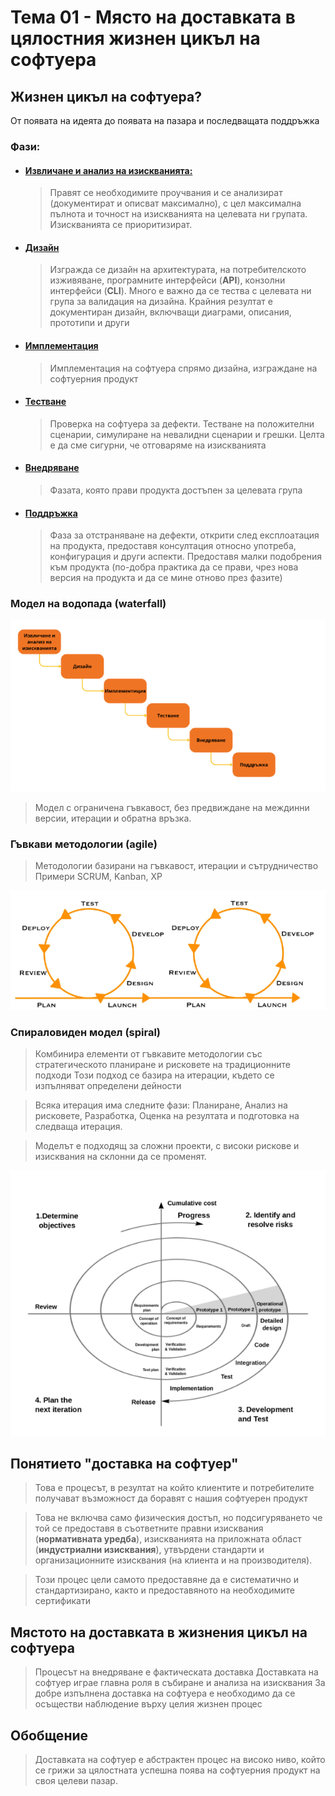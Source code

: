 # Тема 01 - Място на доставката в цялостния жизнен цикъл на софтуера

## Жизнен цикъл на софтуера?

От появата на идеята до появата на пазара и последващата поддръжка
### Фази:
- #### <u>Извличане и анализ на изискванията:</u> 
    > Правят се необходимите проучвания и се анализират (документират и описват максимално), с цел максимална пълнота и точност на изискванията на целевата ни групата. Изискванията се приоритизират. 

- #### <u>Дизайн</u>
    > Изгражда се дизайн на архитектурата, на потребителското изживяване, програмните интерфейси (**API**), конзолни интерфейси (**CLI**). 
    > Много е важно да се тества с целевата ни група за валидация на дизайна.
    > Крайния резултат е документиран дизайн, включващи диаграми, описания, прототипи и други

- #### <u>Имплементация</u>
    > Имплементация на софтуера спрямо дизайна, изграждане на софтуерния продукт

- #### <u>Тестване</u>
    > Проверка на софтуера за дефекти. 
    > Тестване на положителни сценарии, симулиране на невалидни сценарии и грешки. 
    > Целта е да сме сигурни, че отговаряме на изискванията

- #### <u>Внедряване</u>
    > Фазата, която прави продукта достъпен за целевата група

- #### <u>Поддръжка</u>
    > Фаза за отстраняване на дефекти, открити след експлоатация на продукта, предоставя консултация относно употреба, конфигурация и други аспекти.
    > Предоставя малки подобрения към продукта (по-добра практика да се прави, чрез нова версия на продукта и да се мине отново през фазите)

### Модел на водопада (waterfall)
![alt text](./imgs/{1D5CED49-7631-4522-9C7A-3FBFE58716A9}.png)
> Модел с ограничена гъвкавост, без предвиждане на междинни версии, итерации и обратна връзка.

### Гъвкави методологии (agile)
> Методологии базирани на гъвкавост, итерации и сътрудничество
> Примери SCRUM, Kanban, XP

![alt text](./imgs/{82F029DC-88B1-420A-9368-2B7D761F33EF}.png)

### Спираловиден модел (spiral)
> Комбинира елементи от гъвкавите методологии със стратегическото планиране и рисковете на традиционните подходи
> Този подход се базира на итерации, където се изпълняват определени дейности

> Всяка итерация има следните фази: Планиране, Анализ на рисковете, Разработка, Оценка на резултата и подготовка на следваща итерация.

> Моделът е подходящ за сложни проекти, с високи рискове и изисквания на склонни да се променят.  

![alt text](./imgs/{798AECF7-1601-4738-AC62-0C53FD1DFE6A}.png)

## Понятието "доставка на софтуер"
> Това е процесът, в резултат на който клиентите и потребителите получават възможност да боравят с нашия софтуерен продукт

> Това не включва само физическия достъп, но подсигуряването че той се предоставя в
> съответните правни изисквания (**нормативната уредба**), изискванията на приложната област (**индустриални изисквания**), утвърдени стандарти и организационните изисквания (на клиента и на производителя).

> Този процес цели самото предоставяне да е систематично и стандартизирано, както и предоставяното на необходимите сертификати

## Мястото на доставката в жизнения цикъл на софтуера
> Процесът на внедряване е фактическата доставка
> Доставката на софтуер играе главна роля в събиране и анализа на изисквания
> За добре изпълнена доставка на софтуера е необходимо да се осъществи наблюдение върху целия жизнен процес 

## Обобщение
> Доставката на софтуер е абстрактен процес на високо ниво, който се грижи за цялостната успешна поява на софтуерния продукт на своя целеви пазар.